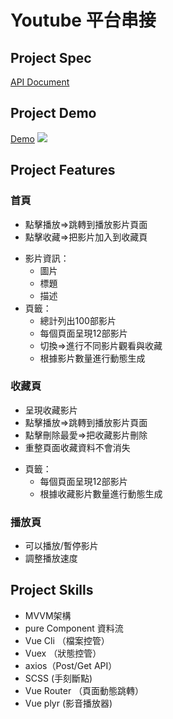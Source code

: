 # Youtube 平台串接

## Project Spec
[API Document](https://developers.google.com/youtube/v3/docs/?apix=true)

## Project Demo
[Demo](https://xxxxtim.github.io/youtubePlateform/#/)
![](https://i.imgur.com/SQhhcvb.jpg)
## Project Features
### 首頁
* 點擊播放=>跳轉到播放影片頁面
* 點擊收藏=>把影片加入到收藏頁
- 影片資訊：
    - 圖片
    - 標題
    - 描述
- 頁籤：
    - 總計列出100部影片
    - 每個頁面呈現12部影片
    - 切換=>進行不同影片觀看與收藏
    - 根據影片數量進行動態生成

### 收藏頁
* 呈現收藏影片
* 點擊播放=>跳轉到播放影片頁面
* 點擊刪除最愛=>把收藏影片刪除
* 重整頁面收藏資料不會消失
- 頁籤：
    - 每個頁面呈現12部影片
    - 根據收藏影片數量進行動態生成
### 播放頁
* 可以播放/暫停影片
* 調整播放速度

## Project Skills
* MVVM架構
* pure Component 資料流
* Vue Cli （檔案控管）
* Vuex （狀態控管）
* axios（Post/Get API）
* SCSS (手刻斷點)
* Vue Router （頁面動態跳轉）
* Vue plyr (影音播放器)
